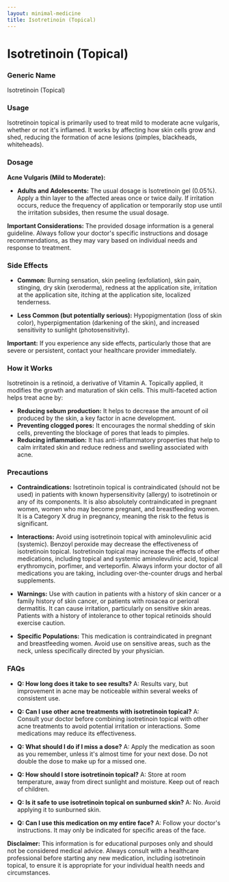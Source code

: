 ```yaml
---
layout: minimal-medicine
title: Isotretinoin (Topical)
---
```


# Isotretinoin (Topical)
### Generic Name
Isotretinoin (Topical)

### Usage
Isotretinoin topical is primarily used to treat mild to moderate acne vulgaris, whether or not it's inflamed.  It works by affecting how skin cells grow and shed, reducing the formation of acne lesions (pimples, blackheads, whiteheads).

### Dosage
**Acne Vulgaris (Mild to Moderate):**

* **Adults and Adolescents:** The usual dosage is Isotretinoin gel (0.05%). Apply a thin layer to the affected areas once or twice daily.  If irritation occurs, reduce the frequency of application or temporarily stop use until the irritation subsides, then resume the usual dosage.

**Important Considerations:**  The provided dosage information is a general guideline.  Always follow your doctor's specific instructions and dosage recommendations, as they may vary based on individual needs and response to treatment.

### Side Effects

* **Common:** Burning sensation, skin peeling (exfoliation), skin pain, stinging, dry skin (xeroderma), redness at the application site, irritation at the application site, itching at the application site, localized tenderness.

* **Less Common (but potentially serious):**  Hypopigmentation (loss of skin color), hyperpigmentation (darkening of the skin), and increased sensitivity to sunlight (photosensitivity).

**Important:** If you experience any side effects, particularly those that are severe or persistent, contact your healthcare provider immediately.

### How it Works
Isotretinoin is a retinoid, a derivative of Vitamin A.  Topically applied, it modifies the growth and maturation of skin cells. This multi-faceted action helps treat acne by:

* **Reducing sebum production:**  It helps to decrease the amount of oil produced by the skin, a key factor in acne development.
* **Preventing clogged pores:** It encourages the normal shedding of skin cells, preventing the blockage of pores that leads to pimples.
* **Reducing inflammation:** It has anti-inflammatory properties that help to calm irritated skin and reduce redness and swelling associated with acne.


### Precautions

* **Contraindications:** Isotretinoin topical is contraindicated (should not be used) in patients with known hypersensitivity (allergy) to isotretinoin or any of its components. It is also absolutely contraindicated in pregnant women, women who may become pregnant, and breastfeeding women.  It is a Category X drug in pregnancy, meaning the risk to the fetus is significant.


* **Interactions:**  Avoid using isotretinoin topical with aminolevulinic acid (systemic).  Benzoyl peroxide may decrease the effectiveness of isotretinoin topical.  Isotretinoin topical may increase the effects of other medications, including topical and systemic aminolevulinic acid, topical erythromycin, porfimer, and verteporfin.  Always inform your doctor of all medications you are taking, including over-the-counter drugs and herbal supplements.

* **Warnings:**  Use with caution in patients with a history of skin cancer or a family history of skin cancer, or patients with rosacea or perioral dermatitis. It can cause irritation, particularly on sensitive skin areas. Patients with a history of intolerance to other topical retinoids should exercise caution.


* **Specific Populations:**  This medication is contraindicated in pregnant and breastfeeding women.  Avoid use on sensitive areas, such as the neck, unless specifically directed by your physician.


### FAQs

* **Q: How long does it take to see results?** A:  Results vary, but improvement in acne may be noticeable within several weeks of consistent use.

* **Q: Can I use other acne treatments with isotretinoin topical?** A:  Consult your doctor before combining isotretinoin topical with other acne treatments to avoid potential irritation or interactions.  Some medications may reduce its effectiveness.

* **Q: What should I do if I miss a dose?** A:  Apply the medication as soon as you remember, unless it's almost time for your next dose. Do not double the dose to make up for a missed one.

* **Q: How should I store isotretinoin topical?** A: Store at room temperature, away from direct sunlight and moisture. Keep out of reach of children.

* **Q:  Is it safe to use isotretinoin topical on sunburned skin?** A: No. Avoid applying it to sunburned skin.

* **Q: Can I use this medication on my entire face?** A:  Follow your doctor's instructions. It may only be indicated for specific areas of the face.


**Disclaimer:** This information is for educational purposes only and should not be considered medical advice. Always consult with a healthcare professional before starting any new medication, including isotretinoin topical, to ensure it is appropriate for your individual health needs and circumstances.
